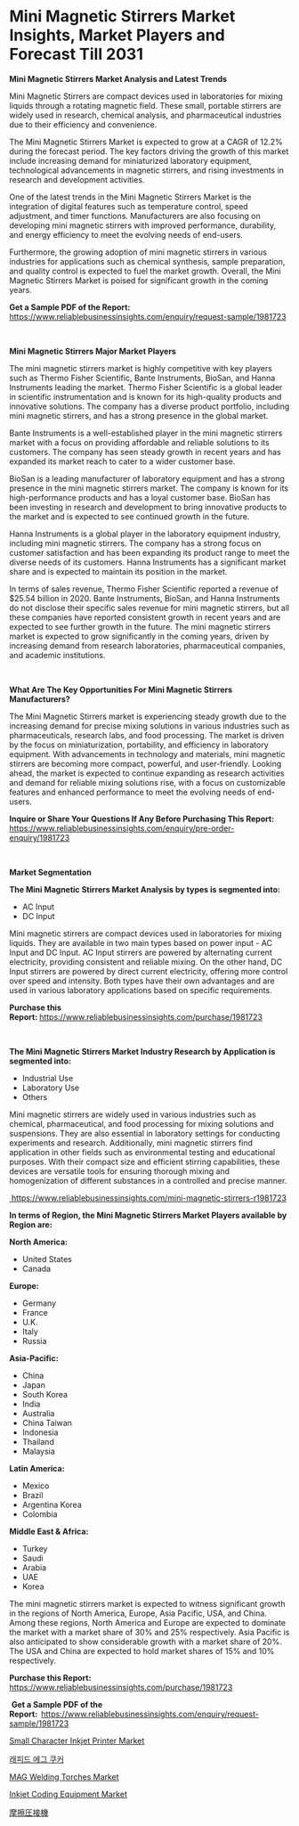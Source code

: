 <p><h1>Mini Magnetic Stirrers Market Insights, Market Players and Forecast Till 2031</h1></p><p><strong>Mini Magnetic Stirrers Market Analysis and Latest Trends</strong></p>
<p><p>Mini Magnetic Stirrers are compact devices used in laboratories for mixing liquids through a rotating magnetic field. These small, portable stirrers are widely used in research, chemical analysis, and pharmaceutical industries due to their efficiency and convenience.</p><p>The Mini Magnetic Stirrers Market is expected to grow at a CAGR of 12.2% during the forecast period. The key factors driving the growth of this market include increasing demand for miniaturized laboratory equipment, technological advancements in magnetic stirrers, and rising investments in research and development activities.</p><p>One of the latest trends in the Mini Magnetic Stirrers Market is the integration of digital features such as temperature control, speed adjustment, and timer functions. Manufacturers are also focusing on developing mini magnetic stirrers with improved performance, durability, and energy efficiency to meet the evolving needs of end-users.</p><p>Furthermore, the growing adoption of mini magnetic stirrers in various industries for applications such as chemical synthesis, sample preparation, and quality control is expected to fuel the market growth. Overall, the Mini Magnetic Stirrers Market is poised for significant growth in the coming years.</p></p>
<p><strong>Get a Sample PDF of the Report:&nbsp;</strong> <a href="https://www.reliablebusinessinsights.com/enquiry/request-sample/1981723">https://www.reliablebusinessinsights.com/enquiry/request-sample/1981723</a></p>
<p>&nbsp;</p>
<p><strong>Mini Magnetic Stirrers Major Market Players</strong></p>
<p><p>The mini magnetic stirrers market is highly competitive with key players such as Thermo Fisher Scientific, Bante Instruments, BioSan, and Hanna Instruments leading the market. Thermo Fisher Scientific is a global leader in scientific instrumentation and is known for its high-quality products and innovative solutions. The company has a diverse product portfolio, including mini magnetic stirrers, and has a strong presence in the global market.</p><p>Bante Instruments is a well-established player in the mini magnetic stirrers market with a focus on providing affordable and reliable solutions to its customers. The company has seen steady growth in recent years and has expanded its market reach to cater to a wider customer base.</p><p>BioSan is a leading manufacturer of laboratory equipment and has a strong presence in the mini magnetic stirrers market. The company is known for its high-performance products and has a loyal customer base. BioSan has been investing in research and development to bring innovative products to the market and is expected to see continued growth in the future.</p><p>Hanna Instruments is a global player in the laboratory equipment industry, including mini magnetic stirrers. The company has a strong focus on customer satisfaction and has been expanding its product range to meet the diverse needs of its customers. Hanna Instruments has a significant market share and is expected to maintain its position in the market.</p><p>In terms of sales revenue, Thermo Fisher Scientific reported a revenue of $25.54 billion in 2020. Bante Instruments, BioSan, and Hanna Instruments do not disclose their specific sales revenue for mini magnetic stirrers, but all these companies have reported consistent growth in recent years and are expected to see further growth in the future. The mini magnetic stirrers market is expected to grow significantly in the coming years, driven by increasing demand from research laboratories, pharmaceutical companies, and academic institutions.</p></p>
<p>&nbsp;</p>
<p><strong>What Are The Key Opportunities For Mini Magnetic Stirrers Manufacturers?</strong></p>
<p><p>The Mini Magnetic Stirrers market is experiencing steady growth due to the increasing demand for precise mixing solutions in various industries such as pharmaceuticals, research labs, and food processing. The market is driven by the focus on miniaturization, portability, and efficiency in laboratory equipment. With advancements in technology and materials, mini magnetic stirrers are becoming more compact, powerful, and user-friendly. Looking ahead, the market is expected to continue expanding as research activities and demand for reliable mixing solutions rise, with a focus on customizable features and enhanced performance to meet the evolving needs of end-users.</p></p>
<p><strong>Inquire or Share Your Questions If Any Before Purchasing This Report:</strong> <a href="https://www.reliablebusinessinsights.com/enquiry/pre-order-enquiry/1981723">https://www.reliablebusinessinsights.com/enquiry/pre-order-enquiry/1981723</a></p>
<p>&nbsp;</p>
<p><strong>Market Segmentation</strong></p>
<p><strong>The Mini Magnetic Stirrers Market Analysis by types is segmented into:</strong></p>
<p><ul><li>AC Input</li><li>DC Input</li></ul></p>
<p><p>Mini magnetic stirrers are compact devices used in laboratories for mixing liquids. They are available in two main types based on power input - AC Input and DC Input. AC Input stirrers are powered by alternating current electricity, providing consistent and reliable mixing. On the other hand, DC Input stirrers are powered by direct current electricity, offering more control over speed and intensity. Both types have their own advantages and are used in various laboratory applications based on specific requirements.</p></p>
<p><strong>Purchase this Report:&nbsp;</strong><a href="https://www.reliablebusinessinsights.com/purchase/1981723">https://www.reliablebusinessinsights.com/purchase/1981723</a></p>
<p>&nbsp;</p>
<p><strong>The Mini Magnetic Stirrers Market Industry Research by Application is segmented into:</strong></p>
<p><ul><li>Industrial Use</li><li>Laboratory Use</li><li>Others</li></ul></p>
<p><p>Mini magnetic stirrers are widely used in various industries such as chemical, pharmaceutical, and food processing for mixing solutions and suspensions. They are also essential in laboratory settings for conducting experiments and research. Additionally, mini magnetic stirrers find application in other fields such as environmental testing and educational purposes. With their compact size and efficient stirring capabilities, these devices are versatile tools for ensuring thorough mixing and homogenization of different substances in a controlled and precise manner.</p></p>
<p><a href="https://www.reliablebusinessinsights.com/mini-magnetic-stirrers-r1981723">&nbsp;https://www.reliablebusinessinsights.com/mini-magnetic-stirrers-r1981723</a></p>
<p><strong>In terms of Region, the Mini Magnetic Stirrers Market Players available by Region are:</strong></p>
<p>
    <p> <strong> North America: </strong>
        <ul>
            <li>United States</li>
            <li>Canada</li>
        </ul>
        </p> 
    <p> <strong> Europe: </strong>
        <ul>
            <li>Germany</li>
            <li>France</li>
            <li>U.K.</li>
            <li>Italy</li>
            <li>Russia</li>
        </ul>
        </p> 
    <p> <strong> Asia-Pacific: </strong>
        <ul>
            <li>China</li>
            <li>Japan</li>
            <li>South Korea</li>
            <li>India</li>
            <li>Australia</li>
            <li>China Taiwan</li>
            <li>Indonesia</li>
            <li>Thailand</li>
            <li>Malaysia</li>
        </ul>
        </p> 
    <p> <strong> Latin America: </strong>
        <ul>
            <li>Mexico</li>
            <li>Brazil</li>
            <li>Argentina Korea</li>
            <li>Colombia</li>
        </ul>
        </p> 
    <p> <strong> Middle East & Africa: </strong>
        <ul>
            <li>Turkey</li>
            <li>Saudi</li>
            <li>Arabia</li>
            <li>UAE</li>
            <li>Korea</li>
        </ul>
    </p>
    </p>
<p><p>The mini magnetic stirrers market is expected to witness significant growth in the regions of North America, Europe, Asia Pacific, USA, and China. Among these regions, North America and Europe are expected to dominate the market with a market share of 30% and 25% respectively. Asia Pacific is also anticipated to show considerable growth with a market share of 20%. The USA and China are expected to hold market shares of 15% and 10% respectively.</p></p>
<p><strong>Purchase this Report: </strong><a href="https://www.reliablebusinessinsights.com/purchase/1981723">https://www.reliablebusinessinsights.com/purchase/1981723</a></p>
<p>&nbsp;<strong>Get a Sample PDF of the Report:&nbsp;&nbsp;</strong><a href="https://www.reliablebusinessinsights.com/enquiry/request-sample/1981723">https://www.reliablebusinessinsights.com/enquiry/request-sample/1981723</a></p>
<p><strong></strong></p>
<p><p><a href="https://github.com/SheilaBruen2023/Market-Research-Report-List-1/blob/main/small-character-inkjet-printer-market.md">Small Character Inkjet Printer Market</a></p><p><a href="https://github.com/laholand/Market-Research-Report-List-4/blob/main/6105203178407.md">래피드 에그 쿠커</a></p><p><a href="https://www.linkedin.com/pulse/mag-welding-torches-market-trends-analysis-opportunities-lynmf">MAG Welding Torches Market</a></p><p><a href="https://github.com/arionmp/Market-Research-Report-List-4/blob/main/inkjet-coding-equipment-market.md">Inkjet Coding Equipment Market</a></p><p><a href="https://github.com/xnljig2898992/Market-Research-Report-List-2/blob/main/9736398165282.md">摩擦圧接機</a></p></p>